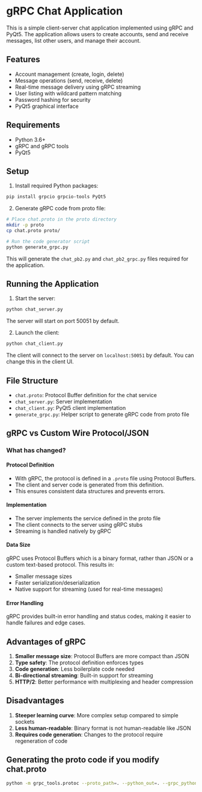 # gRPC Chat Application

This is a simple client-server chat application implemented using gRPC and PyQt5. The application allows users to create accounts, send and receive messages, list other users, and manage their account.

## Features

- Account management (create, login, delete)
- Message operations (send, receive, delete)
- Real-time message delivery using gRPC streaming
- User listing with wildcard pattern matching
- Password hashing for security
- PyQt5 graphical interface

## Requirements

- Python 3.6+
- gRPC and gRPC tools
- PyQt5

## Setup

1. Install required Python packages:

```bash
pip install grpcio grpcio-tools PyQt5
```

2. Generate gRPC code from proto file:

```bash
# Place chat.proto in the proto directory
mkdir -p proto
cp chat.proto proto/

# Run the code generator script
python generate_grpc.py
```

This will generate the `chat_pb2.py` and `chat_pb2_grpc.py` files required for the application.

## Running the Application

1. Start the server:

```bash
python chat_server.py
```

The server will start on port 50051 by default.

2. Launch the client:

```bash
python chat_client.py
```

The client will connect to the server on `localhost:50051` by default. You can change this in the client UI.

## File Structure

- `chat.proto`: Protocol Buffer definition for the chat service
- `chat_server.py`: Server implementation
- `chat_client.py`: PyQt5 client implementation
- `generate_grpc.py`: Helper script to generate gRPC code from proto file

## gRPC vs Custom Wire Protocol/JSON

### What has changed?

#### Protocol Definition

- With gRPC, the protocol is defined in a `.proto` file using Protocol Buffers.
- The client and server code is generated from this definition.
- This ensures consistent data structures and prevents errors.

#### Implementation

- The server implements the service defined in the proto file
- The client connects to the server using gRPC stubs
- Streaming is handled natively by gRPC

#### Data Size

gRPC uses Protocol Buffers which is a binary format, rather than JSON or a custom text-based protocol. This results in:
- Smaller message sizes
- Faster serialization/deserialization
- Native support for streaming (used for real-time messages)

#### Error Handling

gRPC provides built-in error handling and status codes, making it easier to handle failures and edge cases.

## Advantages of gRPC

1. **Smaller message size**: Protocol Buffers are more compact than JSON
2. **Type safety**: The protocol definition enforces types
3. **Code generation**: Less boilerplate code needed
4. **Bi-directional streaming**: Built-in support for streaming
5. **HTTP/2**: Better performance with multiplexing and header compression

## Disadvantages

1. **Steeper learning curve**: More complex setup compared to simple sockets
2. **Less human-readable**: Binary format is not human-readable like JSON
3. **Requires code generation**: Changes to the protocol require regeneration of code

## Generating the proto code if you modify chat.proto

```bash
python -m grpc_tools.protoc --proto_path=. --python_out=. --grpc_python_out=. chat.proto
```